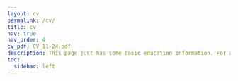 ```yaml
---
layout: cv
permalink: /cv/
title: cv
nav: true
nav_order: 4
cv_pdf: CV_11-24.pdf
description: This page just has some basic education information. For a complete research and work CV, please download the PDF.
toc:
  sidebar: left
---
```

